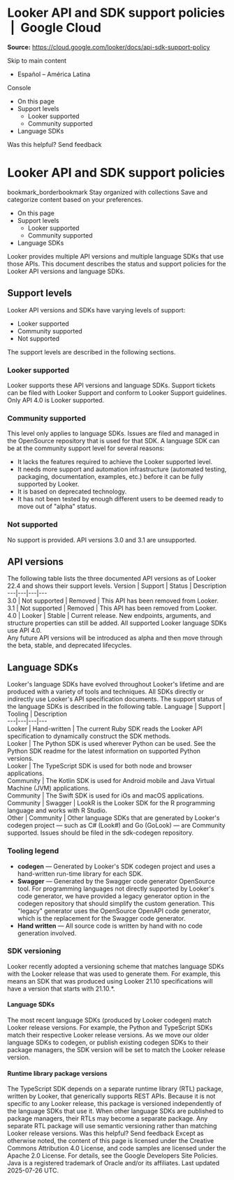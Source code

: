 # Looker API and SDK support policies  |  Google Cloud

**Source:** https://cloud.google.com/looker/docs/api-sdk-support-policy

Skip to main content 
  * Español – América Latina

Console 


  * On this page
  * Support levels
    * Looker supported
    * Community supported
  * Language SDKs




Was this helpful?
Send feedback 
#  Looker API and SDK support policies
bookmark_borderbookmark Stay organized with collections  Save and categorize content based on your preferences.
  * On this page
  * Support levels
    * Looker supported
    * Community supported
  * Language SDKs


Looker provides multiple API versions and multiple language SDKs that use those APIs. This document describes the status and support policies for the Looker API versions and language SDKs.
## Support levels
Looker API versions and SDKs have varying levels of support:
  * Looker supported
  * Community supported
  * Not supported


The support levels are described in the following sections.
### Looker supported
Looker supports these API versions and language SDKs. Support tickets can be filed with Looker Support and conform to Looker Support guidelines. Only API 4.0 is Looker supported.
### Community supported
This level only applies to language SDKs. Issues are filed and managed in the OpenSource repository that is used for that SDK.
A language SDK can be at the community support level for several reasons:
  * It lacks the features required to achieve the Looker supported level.
  * It needs more support and automation infrastructure (automated testing, packaging, documentation, examples, etc.) before it can be fully supported by Looker.
  * It is based on deprecated technology.
  * It has not been tested by enough different users to be deemed ready to move out of "alpha" status.


### Not supported
No support is provided. API versions 3.0 and 3.1 are unsupported.
## API versions
The following table lists the three documented API versions as of Looker 22.4 and shows their support levels.
Version | Support | Status | Description  
---|---|---|---  
3.0 | Not supported | Removed | This API has been removed from Looker.  
3.1 | Not supported | Removed | This API has been removed from Looker.  
4.0 | Looker | Stable | Current release. New endpoints, arguments, and structure properties can still be added. All supported Looker language SDKs use API 4.0.  
Any future API versions will be introduced as alpha and then move through the beta, stable, and deprecated lifecycles.
## Language SDKs
Looker's language SDKs have evolved throughout Looker's lifetime and are produced with a variety of tools and techniques. All SDKs directly or indirectly use Looker's API specification documents. The support status of the language SDKs is described in the following table.
Language | Support | Tooling | Description  
---|---|---|---  
Looker | Hand-written | The current Ruby SDK reads the Looker API specification to dynamically construct the SDK methods.  
Looker | The Python SDK is used wherever Python can be used. See the Python SDK readme for the latest information on supported Python versions.  
Looker | The TypeScript SDK is used for both node and browser applications.  
Community | The Kotlin SDK is used for Android mobile and Java Virtual Machine (JVM) applications.  
Community | The Swift SDK is used for iOs and macOS applications.  
Community | Swagger | LookR is the Looker SDK for the R programming language and works with R Studio.  
Other | Community | Other language SDKs that are generated by Looker's codegen project — such as C# (Look#) and Go (GoLook) — are Community supported. Issues should be filed in the sdk-codegen repository.  
### Tooling legend
  * **codegen** — Generated by Looker's SDK codegen project and uses a hand-written run-time library for each SDK.
  * **Swagger** — Generated by the Swagger code generator OpenSource tool. For programming languages not directly supported by Looker's code generator, we have provided a legacy generator option in the codegen repository that should simplify the custom generation. This "legacy" generator uses the OpenSource OpenAPI code generator, which is the replacement for the Swagger code generator.
  * **Hand written** — All source code is written by hand with no code generation involved.


### SDK versioning
Looker recently adopted a versioning scheme that matches language SDKs with the Looker release that was used to generate them. For example, this means an SDK that was produced using Looker 21.10 specifications will have a version that starts with 21.10.*.
#### Language SDKs
The most recent language SDKs (produced by Looker codegen) match Looker release versions. For example, the Python and TypeScript SDKs match their respective Looker release versions.
As we move our older language SDKs to codegen, or publish existing codegen SDKs to their package managers, the SDK version will be set to match the Looker release version.
#### Runtime library package versions
The TypeScript SDK depends on a separate runtime library (RTL) package, written by Looker, that generically supports REST APIs. Because it is not specific to any Looker release, this package is versioned independently of the language SDKs that use it.
When other language SDKs are published to package managers, their RTLs may become a separate package. Any separate RTL package will use semantic versioning rather than matching Looker release versions.
Was this helpful?
Send feedback 
Except as otherwise noted, the content of this page is licensed under the Creative Commons Attribution 4.0 License, and code samples are licensed under the Apache 2.0 License. For details, see the Google Developers Site Policies. Java is a registered trademark of Oracle and/or its affiliates.
Last updated 2025-07-26 UTC.


